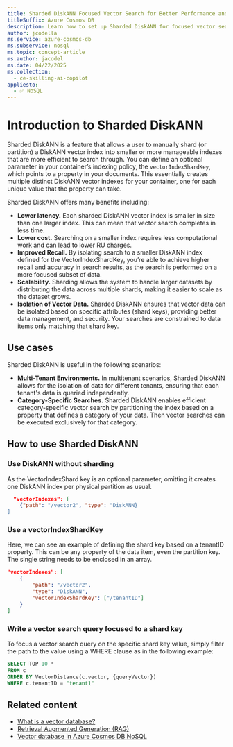 ```yaml
---
title: Sharded DiskANN Focused Vector Search for Better Performance and Lower Cost
titleSuffix: Azure Cosmos DB
description: Learn how to set up Sharded DiskANN for focused vector search with improved performance and lower costs
author: jcodella
ms.service: azure-cosmos-db
ms.subservice: nosql
ms.topic: concept-article
ms.author: jacodel
ms.date: 04/22/2025
ms.collection:
  - ce-skilling-ai-copilot
appliesto:
  - ✅ NoSQL
---
```


# Introduction to Sharded DiskANN

Sharded DiskANN is a feature that allows a user to manually shard (or partition) a DiskANN vector index into smaller or more manageable indexes that are more efficient to search through. You can define an optional parameter in your container’s indexing policy, the `vectorIndexShardKey`, which points to a property in your documents. This essentially creates multiple distinct DiskANN vector indexes for your container, one for each unique value that the property can take. 

Sharded DiskANN offers many benefits including:
- **Lower latency.** Each sharded DiskANN vector index  is smaller in size than one larger index. This can mean that vector search completes in less time.
- **Lower cost.** Searching on a smaller index requires less computational work and can lead to lower RU charges.
- **Improved Recall.** By isolating search to a smaller DiskANN index defined for the VectorIndexShardKey, you’re able to achieve higher recall and accuracy in search results, as the search is performed on a more focused subset of data.
- **Scalability.** Sharding allows the system to handle larger datasets by distributing the data across multiple shards, making it easier to scale as the dataset grows.
- **Isolation of Vector Data.** Sharded DiskANN ensures that vector data can be isolated based on specific attributes (shard keys), providing better data management, and security. Your searches are constrained to data items only matching that shard key.

## Use cases

Sharded DiskANN is useful in the following scenarios:
- **Multi-Tenant Environments.** In multitenant scenarios, Sharded DiskANN allows for the isolation of data for different tenants, ensuring that each tenant's data is queried independently.
- **Category-Specific Searches.** Sharded DiskANN enables efficient category-specific vector search by partitioning the index based on a property that defines a category of your data. Then vector searches can be executed exclusively for that category. 


## How to use Sharded DiskANN
### Use DiskANN without sharding
As the VectorIndexShard key is an optional parameter, omitting it creates one DiskANN index per physical partition as usual.

```json
  "vectorIndexes": [
    {"path": "/vector2", "type": "DiskANN} 
]
```

### Use a vectorIndexShardKey
Here, we can see an example of defining the shard key based on a tenantID property. This can be any property of the data item, even the partition key. The single string needs to be enclosed in an array. 

```json
"vectorIndexes": [
    {
        "path": "/vector2",
        "type": "DiskANN",
        "vectorIndexShardKey": ["/tenantID"]
    }
]
```

### Write a vector search query focused to a shard key
To focus a vector search query on the specific shard key value, simply filter the path to the value using a WHERE clause as in the following example:

```sql
SELECT TOP 10 *
FROM c
ORDER BY VectorDistance(c.vector, {queryVector})
WHERE c.tenantID = "tenant1"
```

## Related content

- [What is a vector database?](../vector-database.md)
- [Retrieval Augmented Generation (RAG)](rag.md)
- [Vector database in Azure Cosmos DB NoSQL](../nosql/vector-search.md)
